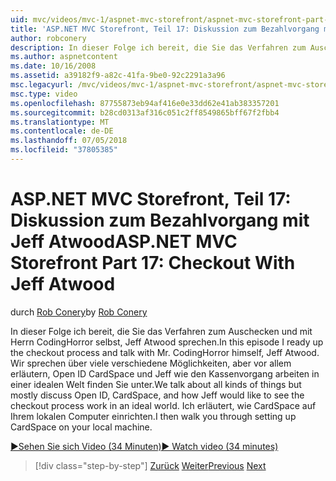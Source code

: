 ```yaml
---
uid: mvc/videos/mvc-1/aspnet-mvc-storefront/aspnet-mvc-storefront-part-17-checkout-with-jeff-atwood
title: 'ASP.NET MVC Storefront, Teil 17: Diskussion zum Bezahlvorgang mit Jeff Atwood | Microsoft-Dokumentation'
author: robconery
description: In dieser Folge ich bereit, die Sie das Verfahren zum Auschecken und mit Herrn CodingHorror selbst, Jeff Atwood sprechen. Wir sprechen über viele verschiedene Möglichkeiten, aber vor allem erläutern Ope...
ms.author: aspnetcontent
ms.date: 10/16/2008
ms.assetid: a39182f9-a82c-41fa-9be0-92c2291a3a96
msc.legacyurl: /mvc/videos/mvc-1/aspnet-mvc-storefront/aspnet-mvc-storefront-part-17-checkout-with-jeff-atwood
msc.type: video
ms.openlocfilehash: 87755873eb94af416e0e33dd62e41ab383357201
ms.sourcegitcommit: b28cd0313af316c051c2ff8549865bff67f2fbb4
ms.translationtype: MT
ms.contentlocale: de-DE
ms.lasthandoff: 07/05/2018
ms.locfileid: "37805385"
---
```

<a name="aspnet-mvc-storefront-part-17-checkout-with-jeff-atwood"></a><span data-ttu-id="39616-104">ASP.NET MVC Storefront, Teil 17: Diskussion zum Bezahlvorgang mit Jeff Atwood</span><span class="sxs-lookup"><span data-stu-id="39616-104">ASP.NET MVC Storefront Part 17: Checkout With Jeff Atwood</span></span>
====================
<span data-ttu-id="39616-105">durch [Rob Conery](https://github.com/robconery)</span><span class="sxs-lookup"><span data-stu-id="39616-105">by [Rob Conery](https://github.com/robconery)</span></span>

<span data-ttu-id="39616-106">In dieser Folge ich bereit, die Sie das Verfahren zum Auschecken und mit Herrn CodingHorror selbst, Jeff Atwood sprechen.</span><span class="sxs-lookup"><span data-stu-id="39616-106">In this episode I ready up the checkout process and talk with Mr. CodingHorror himself, Jeff Atwood.</span></span> <span data-ttu-id="39616-107">Wir sprechen über viele verschiedene Möglichkeiten, aber vor allem erläutern, Open ID CardSpace und Jeff wie den Kassenvorgang arbeiten in einer idealen Welt finden Sie unter.</span><span class="sxs-lookup"><span data-stu-id="39616-107">We talk about all kinds of things but mostly discuss Open ID, CardSpace, and how Jeff would like to see the checkout process work in an ideal world.</span></span> <span data-ttu-id="39616-108">Ich erläutert, wie CardSpace auf Ihrem lokalen Computer einrichten.</span><span class="sxs-lookup"><span data-stu-id="39616-108">I then walk you through setting up CardSpace on your local machine.</span></span>

[<span data-ttu-id="39616-109">&#9654;Sehen Sie sich Video (34 Minuten)</span><span class="sxs-lookup"><span data-stu-id="39616-109">&#9654; Watch video (34 minutes)</span></span>](https://channel9.msdn.com/Blogs/ASP-NET-Site-Videos/aspnet-mvc-storefront-part-17-checkout-with-jeff-atwood)

> [!div class="step-by-step"]
> <span data-ttu-id="39616-110">[Zurück](aspnet-mvc-storefront-part-16-membership-redo-with-openid.md)
> [Weiter](aspnet-mvc-storefront-part-18-creating-an-experience.md)</span><span class="sxs-lookup"><span data-stu-id="39616-110">[Previous](aspnet-mvc-storefront-part-16-membership-redo-with-openid.md)
[Next](aspnet-mvc-storefront-part-18-creating-an-experience.md)</span></span>
